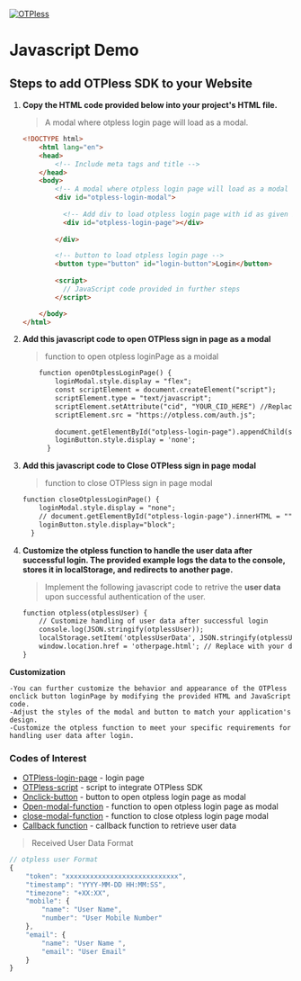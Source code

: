 ﻿[![OTPless](https://d1j61bbz9a40n6.cloudfront.net/website/home/v4/logo/white_logo.svg)](https://otpless.com/platforms/javascript)

# Javascript Demo

## Steps to add OTPless SDK to your Website

1. **Copy the HTML code provided below into your project's HTML file.**

    > A modal where otpless login page will load as a modal.

    ```html
    <!DOCTYPE html>
        <html lang="en">
        <head>
            <!-- Include meta tags and title -->
        </head>
        <body>
            <!-- A modal where otpless login page will load as a modal -->
            <div id="otpless-login-modal">
        
              <!-- Add div to load otpless login page with id as given below  -->
              <div id="otpless-login-page"></div>
        
            </div>

            <!-- button to load otpless login page -->
            <button type="button" id="login-button">Login</button>
        
            <script>
              // JavaScript code provided in further steps
            </script> 

        </body>
    </html>

    ```

2. **Add this javascript code to open OTPless sign in page as a modal**

   > function to open otpless loginPage as a moidal
    ```html
        function openOtplessLoginPage() {
            loginModal.style.display = "flex";
            const scriptElement = document.createElement("script");
            scriptElement.type = "text/javascript";
            scriptElement.setAttribute("cid", "YOUR_CID_HERE") //Replace with your cid
            scriptElement.src = "https://otpless.com/auth.js";
          
            document.getElementById("otpless-login-page").appendChild(scriptElement);
            loginButton.style.display = 'none';
          }
    ```

3. **Add this javascript code to Close OTPless sign in page modal**

   > function to close OTPless sign in page modal
    ```html
    function closeOtplessLoginPage() {
        loginModal.style.display = "none";
        // document.getElementById("otpless-login-page").innerHTML = "";
        loginButton.style.display="block";
      }
    ```
4. **Customize the otpless function to handle the user data after successful login. The provided example logs the data to the console, stores it in localStorage, and redirects to another page.**

    > Implement the following javascript code to retrive the **user data** upon successful authentication of the user.

    ```html
    function otpless(otplessUser) {
        // Customize handling of user data after successful login
        console.log(JSON.stringify(otplessUser));
        localStorage.setItem('otplessUserData', JSON.stringify(otplessUser));
        window.location.href = 'otherpage.html'; // Replace with your desired redirection
    }
    ```

**Customization**

    -You can further customize the behavior and appearance of the OTPless onclick button loginPage by modifying the provided HTML and JavaScript code.
    -Adjust the styles of the modal and button to match your application's design.
    -Customize the otpless function to meet your specific requirements for handling user data after login.
    
### Codes of Interest

- [OTPless-login-page](onclickbutton.html#L14) - login page
- [OTPless-script](onclickbutton.html#L29) - script to integrate OTPless SDK
- [Onclick-button](onclickbutton.html#L19) - button to open otpless login page as modal
- [Open-modal-function](onclickbutton.html#L27) - function to open otpless login page as modal
- [close-modal-function](onclickbutton.html#L39) - function to close otpless login page modal
- [Callback function](onclickbutton.html#L50) - callback function to retrieve user data

> Received User Data Format

```js
// otpless user Format
{
    "token": "xxxxxxxxxxxxxxxxxxxxxxxxxxxx",
    "timestamp": "YYYY-MM-DD HH:MM:SS",
    "timezone": "+XX:XX",
    "mobile": {
        "name": "User Name",
        "number": "User Mobile Number"
    },
    "email": {
        "name": "User Name ",
        "email": "User Email"
    }
}
```
